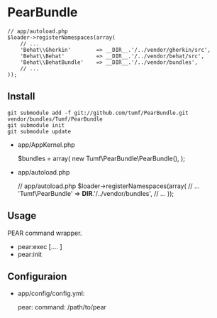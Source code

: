 PearBundle
==========

    // app/autoload.php
    $loader->registerNamespaces(array(
        // ...
        'Behat\\Gherkin'        => __DIR__.'/../vendor/gherkin/src',
        'Behat\\Behat'          => __DIR__.'/../vendor/behat/src',
        'Behat\\BehatBundle'    => __DIR__.'/../vendor/bundles',
        // ...
    ));


Install
-------

    git submodule add -f git://github.com/tumf/PearBundle.git vendor/bundles/Tumf/PearBundle
    git submodule init
    git submodule update

* app/AppKernel.php

     $bundles = array(
       new Tumf\PearBundle\PearBundle(),
     );
        

* app/autoload.php


    // app/autoload.php
    $loader->registerNamespaces(array(
        // ...
        'Tumf\\PearBundle'      => __DIR__.'/../vendor/bundles',
        // ...
    ));


Usage
-----

PEAR command wrapper.

* pear:exec <command> [<args>.... ]
* pear:init
 

Configuraion
------------

* app/config/config.yml:

     pear:
       command: /path/to/pear
      
